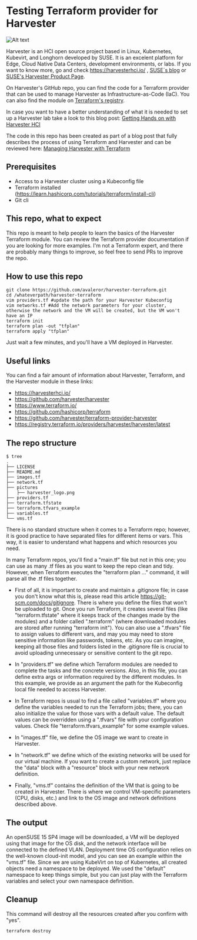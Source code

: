 # Testing Terraform provider for Harvester
![Alt text](https://github.com/avaleror/harvester-terraform/blob/master/pictures/harvester_logo.png "Harvester logo")

Harvester is an HCI open source project based in Linux, Kubernetes, Kubevirt, and Longhorn developed by SUSE. It is an excelent platform for Edge, Cloud Native Data Centers, development environments, or labs. If you want to know more, go and check https://harvesterhci.io/ , [SUSE´s blog](https://www.suse.com/c/?s=harvester) or [SUSE's Harvester Product Page](https://www.suse.com/es-es/products/harvester/). 

On Harvester's GitHub repo, you can find the code for a Terraform provider that can be used to manage Harvester as Infrastructure-as-Code (IaC). You can also find the module on [Terraform's registry](https://registry.terraform.io/providers/harvester/harvester/). 

In case you want to have a better understanding of what it is needed to set up a Harvester lab take a look to this blog post: [Getting Hands on with Harvester HCI](https://www.suse.com/c/rancher_blog/getting-hands-on-with-harvester-hci/)

The code in this repo has been created as part of a blog post that fully describes the process of using Terraform and Harvester and can be reviewed here: [Managing Harvester with Terraform ](https://www.suse.com/c/rancher_blog/managing-harvester-with-terraform/)

## Prerequisites
- Access to a Harvester cluster using a Kubeconfig file
- Terraform installed (https://learn.hashicorp.com/tutorials/terraform/install-cli)
- Git cli

## This repo, what to expect
This repo is meant to help people to learn the basics of the Harvester Terraform module. You can review the Terraform provider documentation if you are looking for more examples. I'm not a Terraform expert, and there are probably many things to improve, so feel free to send PRs to improve the repo.

## How to use this repo

```
git clone https://github.com/avaleror/harvester-terraform.git
cd /whateverpath/harvester-terraform
vim providers.tf #update the path for your Harvester Kubeconfig
vim networks.tf #Add the network parameters for your cluster, otherwise the network and the VM will be created, but the VM won't have an IP
terraform init
terraform plan -out "tfplan"
terraform apply "tfplan"
```
Just wait a few minutes, and you'll have a VM deployed in Harvester.

## Useful links
You can find a fair amount of information about Harvester, Terraform, and the Harvester module in these links:

- https://harvesterhci.io/
- https://github.com/harvester/harvester 
- https://www.terraform.io/
- https://github.com/hashicorp/terraform 
- https://github.com/harvester/terraform-provider-harvester
- https://registry.terraform.io/providers/harvester/harvester/latest


## The repo structure
```
$ tree
.
├── LICENSE
├── README.md
├── images.tf
├── network.tf
├── pictures
│   ├── harvester_logo.png
├── providers.tf
├── terraform.tfstate
├── terraform.tfvars_example
├── variables.tf
└── vms.tf
```

There is no standard structure when it comes to a Terraform repo; however, it is good practice to have separated files for different items or vars. This way, it is easier to understand what happens and which resources you need.

In many Terraform repos, you'll find a "main.tf" file but not in this one; you can use as many .tf files as you want to keep the repo clean and tidy. However, when Terraform executes the "terraform plan ..." command, it will parse all the .tf files together.

- First of all, it is important to create and maintain a .gitignore file; in case you don't know what this is, please read this article https://git-scm.com/docs/gitignore. There is where you define the files that won't be uploaded to git. Once you run Terraform, it creates several files (like "terraform.tfstate" where it keeps track of the changes made by the modules) and a folder called ".terraform" (where downloaded modules are stored after running "terraform init"). You can also use a ".tfvars" file to assign values to different vars, and may you may need to store sensitive information like passwords, tokens, etc. As you can imagine, keeping all those files and folders listed in the .gitignore file is crucial to avoid uploading unnecessary or sensitive content to the git repo.
  
- In "providers.tf" we define which Terraform modules are needed to complete the tasks and the concrete versions. Also, in this file, you can define extra args or information required by the different modules. In this example, we provide as an argument the path for the Kubeconfig local file needed to access Harvester.

- In Terraform repos is usual to find a file called "variables.tf" where you define the variables needed to run the Terraform jobs; there, you can also initialize the value for those vars with a default value. The default values can be overridden using a ".tfvars" file with your configuration values. Check file "terraform.tfvars_example" for some example values.

- In "images.tf" file, we define the OS image we want to create in Harvester. 

- In "network.tf" we define which of the existing networks will be used for our virtual machine. If you want to create a custom network, just replace the "data" block with a "resource" block with your new network definition.

- Finally, "vms.tf" contains the definition of the VM that is going to be created in Harvester. There is where we control VM-specific parameters (CPU, disks, etc.) and link to the OS image and network definitions described above.

## The output
An openSUSE 15 SP4 image will be downloaded, a VM will be deployed using that image for the OS disk, and the network interface will be connected to the defined VLAN. Deployment time OS configuration relies on the well-known cloud-init model, and you can see an example within the "vms.tf" file.
Since we are using KubeVirt on top of Kubernetes, all created objects need a namespace to be deployed. We used the "default" namespace to keep things simple, but you can just play with the Terraform variables and select your own namespace definition.

## Cleanup
This command will destroy all the resources created after you confirm with "yes".
```
terraform destroy
```
